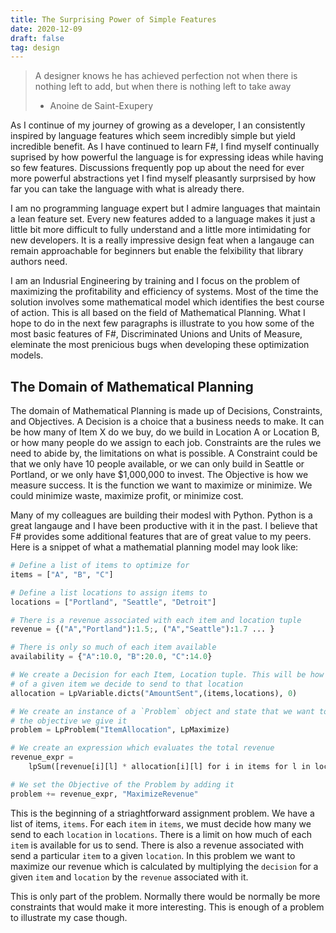 ```yaml
---
title: The Surprising Power of Simple Features
date: 2020-12-09
draft: false
tag: design
---
```


> A designer knows he has achieved perfection not when there is nothing left to add, but when there is nothing left to take away
> - Anoine de Saint-Exupery

As I continue of my journey of growing as a developer, I an consistently inspired by language features which seem incredibly simple but yield incredible benefit. As I have continued to learn F#, I find myself continually suprised by how powerful the language is for expressing ideas while having so few features. Discussions frequently pop up about the need for ever more powerful abstractions yet I find myself pleasantly surprsised by how far you can take the language with what is already there.

I am no programming language expert but I admire languages that maintain a lean feature set. Every new features added to a language makes it just a little bit more difficult to fully understand and a little more intimidating for new developers. It is a really impressive design feat when a langauge can remain approachable for beginners but enable the felxibility that library authors need.

I am an Indusrial Engineering by training and I focus on the problem of maximizing the profitability and efficiency of systems. Most of the time the solution involves some mathematical model which identifies the best course of action. This is all based on the field of Mathematical Planning. What I hope to do in the next few paragraphs is illustrate to you how some of the most basic features of F#, Discriminated Unions and Units of Measure, eleminate the most prenicious bugs when developing these optimization models.

## The Domain of Mathematical Planning

The domain of Mathematical Planning is made up of Decisions, Constraints, and Objectives. A Decision is a choice that a business needs to make. It can be how many of Item X do we buy, do we build in Location A or Location B, or how many people do we assign to each job. Constraints are the rules we need to abide by, the limitations on what is possible. A Constraint could be that we only have 10 people available, or we can only build in Seattle or Portland, or we only have $1,000,000 to invest. The Objective is how we measure success. It is the function we want to maximize or minimize. We could minimize waste, maximize profit, or minimize cost.

Many of my colleagues are building their modesl with Python. Python is a great langauge and I have been productive with it in the past. I believe that F# provides some additional features that are of great value to my peers. Here is a snippet of what a mathematial planning model may look like:

```python
# Define a list of items to optimize for
items = ["A", "B", "C"]

# Define a list locations to assign items to
locations = ["Portland", "Seattle", "Detroit"]

# There is a revenue associated with each item and location tuple
revenue = {("A","Portland"):1.5;, ("A","Seattle"):1.7 ... }

# There is only so much of each item available
availability = {"A":10.0, "B":20.0, "C":14.0}

# We create a Decision for each Item, Location tuple. This will be how much
# of a given item we decide to send to that location
allocation = LpVariable.dicts("AmountSent",(items,locations), 0)

# We create an instance of a `Problem` object and state that we want to maximize
# the objective we give it
problem = LpProblem("ItemAllocation", LpMaximize)

# We create an expression which evaluates the total revenue
revenue_expr =
    lpSum([revenue[i][l] * allocation[i][l] for i in items for l in locations])

# We set the Objective of the Problem by adding it
problem += revenue_expr, "MaximizeRevenue"
```

This is the beginning of a striaghtforward assignment problem. We have a list of items, `items`. For each `item` in `items`, we must decide how many we send to each `location` in `locations`. There is a limit on how much of each `item` is available for us to send. There is also a revenue associated with send a particular `item` to a given `location`. In this problem we want to maximize our revenue which is calculated by multiplying the `decision` for a given `item` and `location` by the `revenue` associated with it.


This is only part of the problem. Normally there would be normally be more constraints that would make it more interesting. This is enough of a problem to illustrate my case though.